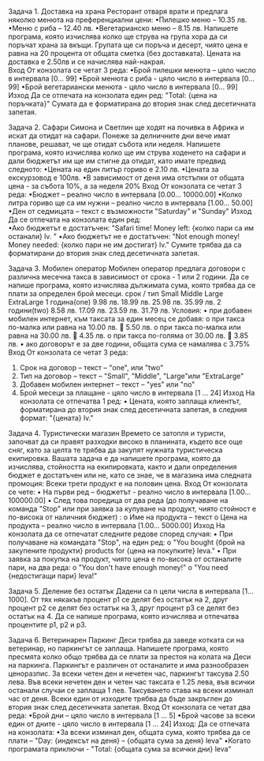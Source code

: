 Задача 1. Доставка на храна
Ресторант отваря врати и предлага няколко менюта на преференциални цени: 
•Пилешко меню –  10.35 лв. 
•Меню с риба – 12.40 лв. 
•Вегетарианско меню  – 8.15 лв. 
Напишете програма, която изчислява колко ще струва на група хора да си поръчат храна за вкъщи.
Групата ще си поръча и десерт, чиято цена е равна на 20 процента от общата сметка (без доставката). Цената на доставка е 2.50лв и се начислява най-накрая.  
Вход
От конзолата се четат 3 реда:
•Брой пилешки менюта – цяло число в интервала [0… 99]
•Брой менюта с риба - цяло число в интервала [0… 99]
•Брой вегетариански менюта - цяло число в интервала [0… 99]
Изход
Да се отпечата на конзолата един ред:  "Total: {цена на поръчката}"
Сумата да е форматирана до втория знак след десетичната запетая.

Задача 2. Сафари
Симона и Светлин ще ходят на почивка в Африка и искат да отидат на сафари. Понеже за делничните дни вече имат планове, решават, че ще отидат събота или неделя. Напишете програма, която изчислява колко ще им струва ходенето на сафари и дали бюджетът им ще им стигне да отидат, като имате предвид следното:
•Цената на един литър гориво е 2.10 лв.
•Цената за екскурзовод е 100лв.
•В зависимост от деня има отстъпки от общата цена - за събота 10%, а за неделя 20%
Вход
От конзолата се четат 3 реда:
•Бюджет – реално число в интервала [0.00… 10000.00]
•Колко литра гориво ще са им нужни – реално число в интервала [1.00… 50.00]
•Ден от седмицата – текст с възможности "Saturday" и "Sunday" 
Изход
Да се отпечата на конзолата един ред:  
•Ако бюджетът е достатъчен:
"Safari time! Money left: {колко пари са им останали} lv. "
•Ако бюджетът не е достатъчен:
"Not enough money! Money needed: {колко пари не им достигат} lv."
Сумите трябва да са форматирани до втория знак след десетичната запетая.

Задача 3. Мобилен оператор
Мобилен оператор предлага договори с различна месечна такса в зависимост от срока - 1 или 2 години.  Да се напише програма, която изчислява дължимата сума, която трябва да се плати за определен брой месеци.
срок / тип	   Small	   Middle	 	  Large        	ExtraLarge
1 година(one)	 9.98 лв.  18.99 лв.	25.98 лв.	    35.99 лв.
2 години(two)	 8.58 лв.  17.09 лв.	23.59 лв.	    31.79 лв.
Условия:
•	при добавен мобилен интернет, към таксата за един месец се добавя:
o	при такса по-малка или равна на 10.00 лв.  5.50 лв.
o	при такса по-малка или равна на 30.00 лв.  4.35 лв.
o	при такса по-голяма от 30.00 лв.  3.85 лв.
•	ако договорът e за две години, общата сума се намалява с 3.75%
Вход
От конзолата се четат 3 реда:
1.	Срок на договор – текст – "one", или "two"
2.	Тип на договор – текст – "Small",  "Middle", "Large"или "ExtraLarge"
3.	Добавен мобилен интернет – текст – "yes" или "no"
4.	Брой месеци за плащане - цяло число в интервала [1 … 24]
Изход
На конзолата се отпечатва 1 ред:
•	Цената, която заплаща клиентът, форматирана до втория знак след десетичната запетая, в следния формат:  "{цената} lv."

Задача 4. Туристически магазин
Времето се затопля и туристи, започват да си правят разходки високо в планината, където все още сняг, като за целта те трябва да закупят нужната туристическа екипировка.
Вашата задача е да напишете програма, която да изчислява, стойността на екипировката, както и дали определения бюджет е достатъчен или не, като се знае, че в магазина има следната промоция: Всеки трети продукт е на половин цена.
Вход
От конзолата се чете:
•	На първи ред – бюджетът - реално число в интервала [1.00… 100000.00]
•	След това поредица от два реда (до получаване на команда "Stop" или при заявка за купуване на продукт, чиято стойност е по-висока от наличния бюджет) :
o	Име на продукта – текст
o	Цена на продукта – реално число в интервала [1.00… 5000.00]
Изход
На конзолата да се отпечатат следните редове според случая:
•	При получаване на командата "Stop", на един ред:
o	"You bought {брой на закупените продукти} products for {цена на покупките} leva."
•	При заявка за покупка на продукт, чиято цена е по-висока от останалите пари, на два реда:
o	"You don't have enough money!"
o	"You need {недостигащи пари} leva!"

Задача 5. Деление без остатък
Дадени са n цели числа в интервала [1…1000]. От тях някакъв процент p1 се делят без остатък на 2, друг процент p2 се делят без остатък на 3, друг процент p3 се делят без остатък на 4. Да се напише програма, която изчислява и отпечатва процентите p1, p2 и p3.

Задача 6. Ветеринарен Паркинг
Деси трябва да заведе котката си на ветеринар, но паркингът се заплаща. Напишете програма, която пресмята колко общо трябва да се плати за престоя на колата на Деси на паркинга. Паркингът е различен от останалите и има разнообразен ценоразпис. За всеки четен ден и нечетен час, паркингът таксува 2.50 лева. Във всеки нечетен ден и четен час таксата е 1.25 лева, във всички останали случаи се заплаща 1 лев. Таксуването става на всеки изминал час от деня. Всеки един от изходите трябва да бъде закръглен до втория знак след десетичната запетая.
Вход
От конзолата се четaт два реда:
•Брой дни – цяло число в интервала [1 … 5]
•Брой часове за всеки един от дните - цяло число в интервала [1 … 24]
Изход:
Да се отпечата на конзолата:
•За всеки изминал ден, общата сума, която трябва да се плати – "Day: {индексът на деня} – 
{общата сума за деня} leva"
•Когато програмата приключи - "Total: {общата сума за всички дни} leva"
